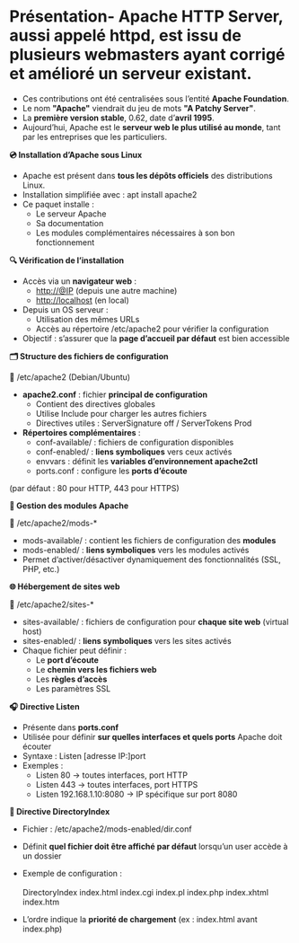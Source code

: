 # Présentation- Apache HTTP Server, aussi appelé **httpd**, est issu de plusieurs webmasters ayant corrigé et amélioré un serveur existant.
- Ces contributions ont été centralisées sous l’entité **Apache Foundation**.
- Le nom **"Apache"** viendrait du jeu de mots **"A Patchy Server"**.
- La **première version stable**, 0.62, date d’**avril 1995**.
- Aujourd’hui, Apache est le **serveur web le plus utilisé au monde**, tant par les entreprises que les particuliers.

**💿 Installation d’Apache sous Linux**

- Apache est présent dans **tous les dépôts officiels** des distributions Linux.
- Installation simplifiée avec : apt install apache2
- Ce paquet installe :
  - Le serveur Apache
  - Sa documentation
  - Les modules complémentaires nécessaires à son bon fonctionnement



**🔍 Vérification de l’installation**

- Accès via un **navigateur web** :
  - <http://@IP> (depuis une autre machine)
  - <http://localhost> (en local)
- Depuis un OS serveur :
  - Utilisation des mêmes URLs
  - Accès au répertoire /etc/apache2 pour vérifier la configuration
- Objectif : s’assurer que la **page d’accueil par défaut** est bien accessible



**🗂️ Structure des fichiers de configuration**

📁 /etc/apache2 (Debian/Ubuntu)

- **apache2.conf** : fichier **principal de configuration**
  - Contient des directives globales
  - Utilise Include pour charger les autres fichiers
  - Directives utiles : ServerSignature off / ServerTokens Prod
- **Répertoires complémentaires** :
  - conf-available/ : fichiers de configuration disponibles
  - conf-enabled/ : **liens symboliques** vers ceux activés
  - envvars : définit les **variables d’environnement apache2ctl**
  - ports.conf : configure les **ports d’écoute**

(par défaut : 80 pour HTTP, 443 pour HTTPS)

**🧩 Gestion des modules Apache**

📁 /etc/apache2/mods-*

- mods-available/ : contient les fichiers de configuration des **modules**
- mods-enabled/ : **liens symboliques** vers les modules activés
- Permet d’activer/désactiver dynamiquement des fonctionnalités (SSL, PHP, etc.)



**🌐 Hébergement de sites web**

📁 /etc/apache2/sites-*

- sites-available/ : fichiers de configuration pour **chaque site web** (virtual host)
- sites-enabled/ : **liens symboliques** vers les sites activés
- Chaque fichier peut définir :
  - Le **port d’écoute**
  - Le **chemin vers les fichiers web**
  - Les **règles d’accès**
  - Les paramètres SSL



**🎧 Directive Listen**

- Présente dans **ports.conf**
- Utilisée pour définir **sur quelles interfaces et quels ports** Apache doit écouter
- Syntaxe : Listen [adresse IP:]port
- Exemples :
  - Listen 80 → toutes interfaces, port HTTP
  - Listen 443 → toutes interfaces, port HTTPS
  - Listen 192.168.1.10:8080 → IP spécifique sur port 8080



**📄 Directive DirectoryIndex**

- Fichier : /etc/apache2/mods-enabled/dir.conf
- Définit **quel fichier doit être affiché par défaut** lorsqu’un user accède à un dossier
- Exemple de configuration :  
  <IfModule mod_dir.c>  
  DirectoryIndex index.html index.cgi index.pl index.php index.xhtml index.htm  
  </IfModule>

- L’ordre indique la **priorité de chargement** (ex : index.html avant index.php)
